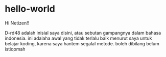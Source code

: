 # hello-world

Hi Netizen!!

D-rd48 adalah inisial saya disini, atau sebutan gampangnya dalam bahasa indonesia. 
ini adalaha awal yang tidak terlalu baik menurut saya untuk belajar koding, karena saya hantem segalal metode. boleh dibilang belum istiqomah
